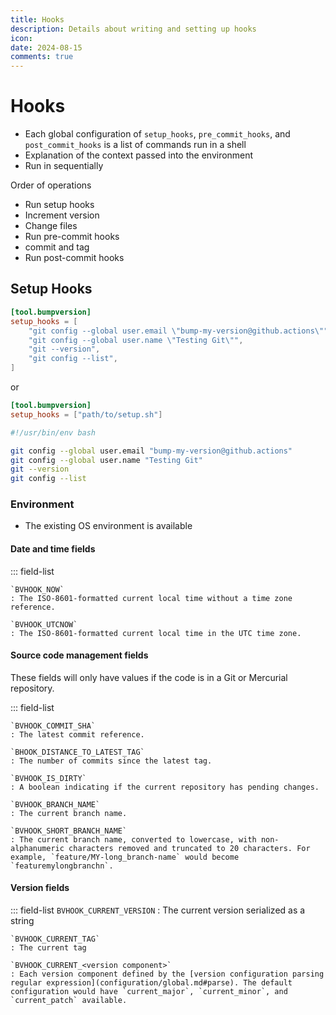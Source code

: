 ```yaml
---
title: Hooks
description: Details about writing and setting up hooks
icon: 
date: 2024-08-15
comments: true
---
```

# Hooks

- Each global configuration of `setup_hooks`, `pre_commit_hooks`, and `post_commit_hooks` is a list of commands run in a shell
- Explanation of the context passed into the environment
- Run in sequentially

Order of operations

- Run setup hooks
- Increment version
- Change files
- Run pre-commit hooks
- commit and tag
- Run post-commit hooks

## Setup Hooks

```toml title="Calling individual commands"
[tool.bumpversion]
setup_hooks = [
    "git config --global user.email \"bump-my-version@github.actions\"",
    "git config --global user.name \"Testing Git\"",
    "git --version",
    "git config --list",
]
```

or

```toml title="Calling a shell script"
[tool.bumpversion]
setup_hooks = ["path/to/setup.sh"]
```

```bash title="path/to/setup.sh"
#!/usr/bin/env bash

git config --global user.email "bump-my-version@github.actions"
git config --global user.name "Testing Git"
git --version
git config --list
```
### Environment

- The existing OS environment is available

#### Date and time fields

::: field-list

    `BVHOOK_NOW`
    : The ISO-8601-formatted current local time without a time zone reference.
    
    `BVHOOK_UTCNOW`
    : The ISO-8601-formatted current local time in the UTC time zone.

#### Source code management fields

These fields will only have values if the code is in a Git or Mercurial repository.

::: field-list

    `BVHOOK_COMMIT_SHA`
    : The latest commit reference.
    
    `BHOOK_DISTANCE_TO_LATEST_TAG`
    : The number of commits since the latest tag.
    
    `BVHOOK_IS_DIRTY`
    : A boolean indicating if the current repository has pending changes.
    
    `BVHOOK_BRANCH_NAME`
    : The current branch name.
    
    `BVHOOK_SHORT_BRANCH_NAME`
    : The current branch name, converted to lowercase, with non-alphanumeric characters removed and truncated to 20 characters. For example, `feature/MY-long_branch-name` would become `featuremylongbranchn`.


#### Version fields

::: field-list
    `BVHOOK_CURRENT_VERSION`
    : The current version serialized as a string

    `BVHOOK_CURRENT_TAG`
    : The current tag
    
    `BVHOOK_CURRENT_<version component>`
    : Each version component defined by the [version configuration parsing regular expression](configuration/global.md#parse). The default configuration would have `current_major`, `current_minor`, and `current_patch` available.
